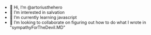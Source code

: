 - 👋 Hi, I’m @artoriusthehero
- 👀 I’m interested in salvation
- 🌱 I’m currently learning javascript
- 💞️ I’m looking to collaborate on figuring out how to do what I wrote in "sympathyForTheDevil.MD"


<!---
artoriusthehero/artoriusthehero is a ✨ special ✨ repository because its `README.md` (this file) appears on your GitHub profile.
You can click the Preview link to take a look at your changes.
--->
